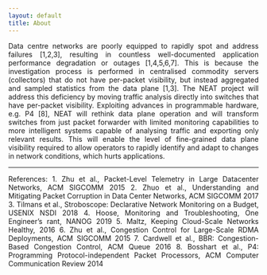 ```yaml
---
layout: default
title: About
---
```


<p style='text-align: justify;'>Data centre networks are poorly equipped to rapidly spot and address failures [1,2,3], resulting in countless well-documented application performance degradation or outages [1,4,5,6,7]. This is because the investigation process is performed in centralised commodity servers (collectors) that do not have per-packet visibility, but instead aggregated and sampled statistics from the data plane [1,3]. The NEAT project will address this deficiency by moving traffic analysis directly into switches that have per-packet visibility. Exploiting advances in programmable hardware, e.g. P4 [8], NEAT will rethink data plane operation and will transform switches from just packet forwarder with limited monitoring capabilities to more intelligent systems capable of analysing traffic and exporting only relevant results. This will enable the level of fine-grained data plane visibility required to allow operators to rapidly identify and adapt to changes in network conditions, which hurts applications.</p>

---
<p style='text-align: justify;'>
References:
1. Zhu et al., Packet-Level Telemetry in Large Datacenter Networks, ACM SIGCOMM 2015
2. Zhuo et al., Understanding and Mitigating Packet Corruption in Data Center Networks, ACM SIGCOMM 2017
3. Tilmans et al., Stroboscope: Declarative Network Monitoring on a Budget, USENIX NSDI 2018
4. Hoose, Monitoring and Troubleshooting, One Engineer’s rant, NANOG 2019
5. Maltz, Keeping Cloud-Scale Networks Healthy, 2016
6. Zhu et al., Congestion Control for Large-Scale RDMA Deployments, ACM SIGCOMM 2015
7. Cardwell et al., BBR: Congestion-Based Congestion Control, ACM Queue 2016
8. Bosshart et al., P4: Programming Protocol-independent Packet Processors, ACM Computer Communication Review 2014
</p>
